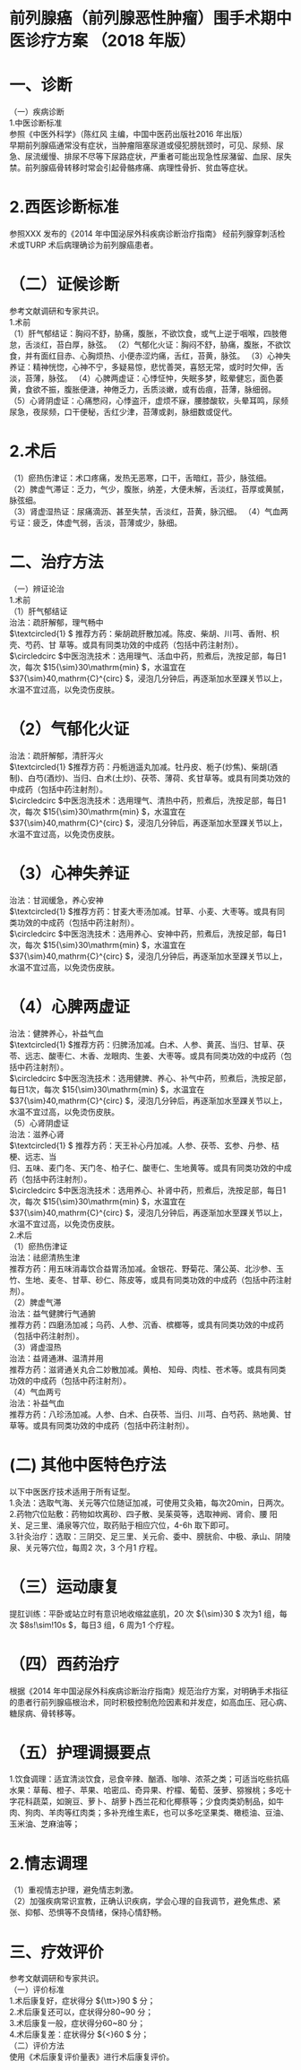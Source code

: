 # 前列腺癌（前列腺恶性肿瘤）围手术期中医诊疗方案 （2018 年版）  
# 一、诊断  
（一）疾病诊断  
1.中医诊断标准  
参照《中医外科学》（陈红风 主编，中国中医药出版社2016 年出版）  
早期前列腺癌通常没有症状，当肿瘤阻塞尿道或侵犯膀胱颈时，可见、尿频、尿急、尿流缓慢、排尿不尽等下尿路症状，严重者可能出现急性尿潴留、血尿、尿失禁。前列腺癌骨转移时常会引起骨骼疼痛、病理性骨折、贫血等症状。  
# 2.西医诊断标准  
参照XXX 发布的《2014 年中国泌尿外科疾病诊断治疗指南》 经前列腺穿刺活检术或TURP 术后病理确诊为前列腺癌患者。  
# （二）证候诊断  
参考文献调研和专家共识。  
1.术前  
（1）肝气郁结证：胸闷不舒，胁痛，腹胀，不欲饮食，或气上逆于咽喉，四肢倦怠，舌淡红，苔白厚，脉弦。 （2）气郁化火证：胸闷不舒，胁痛，腹胀，不欲饮食，并有面红目赤、心胸烦热、小便赤涩灼痛，舌红，苔黄，脉弦。 （3）心神失养证：精神恍惚，心神不宁，多疑易惊，悲忧善哭，喜怒无常，或时时欠伸，舌淡，苔薄，脉弦。 （4）心脾两虚证：心悸怔忡，失眠多梦，眩晕健忘，面色萎黄，食欲不振，腹胀便溏，神倦乏力，舌质淡嫩，或有齿痕，苔薄，脉细弱。 （5）心肾阴虚证：心痛憋闷，心悸盗汗，虚烦不寐，腰膝酸软，头晕耳鸣，尿频尿急，夜尿频，口干便秘，舌红少津，苔薄或剥，脉细数或促代。  
# 2.术后  
（1）瘀热伤津证：术口疼痛，发热无恶寒，口干，舌暗红，苔少，脉弦细。  
（2）脾虚气滞证：乏力，气少，腹胀，纳差，大便未解，舌淡红，苔厚或黄腻，脉弦细。  
（3）肾虚湿热证：尿痛滴沥、甚至失禁，舌淡红，苔黄，脉沉细。 （4）气血两亏证：疲乏，体虚气弱，舌淡，苔薄或少，脉细。  
# 二、治疗方法  
（一）辨证论治  
1.术前  
（1）肝气郁结证  
治法：疏肝解郁，理气畅中  
$\textcircled{1} $ 推荐方药：柴胡疏肝散加减。陈皮、柴胡、川芎、香附、枳壳、芍药、甘 草等。或具有同类功效的中成药（包括中药注射剂）。  
$\circledcirc $中医泡洗技术：选用理气、活血中药，煎煮后，洗按足部，每日1 次，每次 $15{\sim}30\mathrm{min} $，水温宜在 $37{\sim}40\,mathrm{C}^{circ} $，浸泡几分钟后，再逐渐加水至踝关节以上，水温不宜过高，以免烫伤皮肤。  
# （2）气郁化火证  
治法：疏肝解郁，清肝泻火  
$\textcircled{1} $推荐方药：丹栀逍遥丸加减。牡丹皮、栀子(炒焦)、柴胡(酒制)、白芍(酒炒)、当归、白术(土炒)、茯苓、薄荷、炙甘草等。或具有同类功效的中成药（包括中药注射剂）。  
$\circledcirc $中医泡洗技术：选用理气、清热中药，煎煮后，洗按足部，每日1 次，每次 $15{\sim}30\mathrm{min} $，水温宜在 $37{\sim}40\,mathrm{C}^{circ} $，浸泡几分钟后，再逐渐加水至踝关节以上，水温不宜过高，以免烫伤皮肤。  
# （3）心神失养证  
治法：甘润缓急，养心安神  
$\textcircled{1} $推荐方药：甘麦大枣汤加减。甘草、小麦、大枣等。或具有同类功效的中成药（包括中药注射剂）。  
$\circledcirc $中医泡洗技术：选用养心、安神中药，煎煮后，洗按足部，每日1 次，每次 $15{\sim}30\mathrm{min} $，水温宜在 $37{\sim}40\,mathrm{C}^{circ} $，浸泡几分钟后，再逐渐加水至踝关节以上，水温不宜过高，以免烫伤皮肤。  
# （4）心脾两虚证  
治法：健脾养心，补益气血  
$\textcircled{1} $推荐方药：归脾汤加减。白术、人参、黄芪、当归、甘草、茯苓、远志、酸枣仁、木香、龙眼肉、生姜、大枣等。或具有同类功效的中成药（包括中药注射剂）。  
$\circledcirc $中医泡洗技术：选用健脾、养心、补气中药，煎煮后，洗按足部，每日1次，每次 $15{\sim}30\mathrm{min} $，水温宜在 $37{\sim}40\,mathrm{C}^{circ} $，浸泡几分钟后，再逐渐加水至踝关节以上，水温不宜过高，以免烫伤皮肤。  
（5）心肾阴虚证  
治法：滋养心肾  
$\textcircled{1} $ 推荐方药：天王补心丹加减。人参、茯苓、玄参、丹参、桔梗、远志、当  
归、五味、麦门冬、天门冬、柏子仁、酸枣仁、生地黄等。或具有同类功效的中成药（包括中药注射剂）。  
$\circledcirc $中医泡洗技术：选用养心、补肾中药，煎煮后，洗按足部，每日1 次，每次 $15{\sim}30\mathrm{min} $，水温宜在 $37{\sim}40\,mathrm{C}^{circ} $，浸泡几分钟后，再逐渐加水至踝关节以上，水温不宜过高，以免烫伤皮肤。  
2.术后  
（1）瘀热伤津证  
治法：祛瘀清热生津  
推荐方药：用五味消毒饮合益胃汤加减。金银花、野菊花、蒲公英、北沙参、玉竹、生地、麦冬、甘草、砂仁、陈皮等，或具有同类功效的中成药（包括中药注射剂）。  
（2）脾虚气滞  
治法：益气健脾行气通腑  
推荐方药：四磨汤加减；乌药、人参、沉香、槟榔等，或具有同类功效的中成药（包括中药注射剂）。  
（3）肾虚湿热  
治法：益肾通淋、温清并用  
推荐方药：滋肾通关丸合二妙散加减。黄柏、 知母、肉桂、苍术等。或具有同类功效的中成药（包括中药注射剂）。  
（4）气血两亏  
治法：补益气血  
推荐方药：八珍汤加减。人参、白术、白茯苓、当归、川芎、白芍药、熟地黄、甘草等。或具有同类功效的中成药（包括中药注射剂）。  
# (二) 其他中医特色疗法  
以下中医医疗技术适用于所有证型。  
1.灸法：选取气海、关元等穴位随证加减，可使用艾灸箱，每次20min，日两次。  
2.药物穴位贴敷：药物如坎离砂、四子散、吴茱萸等，选取神阙、肾俞、腰 阳关、足三里、涌泉等穴位，取药贴于相应穴位，4-6h 取下即可。  
3.针灸治疗：选取：三阴交、足三里、关元俞、委中、膀胱俞、中极、承山、阴陵泉、关元等穴位，每周2 次，3 个月1 疗程。  
# （三）运动康复  
提肛训练：平卧或站立时有意识地收缩盆底肌，20 次 ${\sim}30 $ 次为1 组，每次 $8s\!\sim\!10s $，每日3 组，6 周为1 个疗程。  
# （四）西药治疗  
根据《2014 年中国泌尿外科疾病诊断治疗指南》规范治疗方案，对明确手术指征的患者行前列腺癌根治术，同时积极控制危险因素和并发症，如高血压、冠心病、糖尿病、骨转移等。  
# （五）护理调摄要点  
1.饮食调理：适宜清淡饮食，忌食辛辣、酗酒、咖啡、浓茶之类；可适当吃些抗癌水果：草莓、橙子、苹果、哈密瓜、奇异果、柠檬、葡萄、菠萝、猕猴桃；多吃十字花科蔬菜，如豌豆、萝卜、胡萝卜西兰花和化椰蔡等；少食肉类奶制品，如牛肉、狗肉、羊肉等红肉类；多补充维生素E，也可以多吃坚果类、橄榄油、豆油、玉米油、芝麻油等；  
# 2.情志调理  
（1）重视情志护理，避免情志刺激。  
（2）加强疾病常识宣教，正确认识疾病，学会心理的自我调节，避免焦虑、紧张、抑郁、恐惧等不良情绪，保持心情舒畅。  
# 三、疗效评价  
参考文献调研和专家共识。  
（一）评价标准  
1.术后康复好，症状得分 ${\tt>}90 $ 分；  
2.术后康复还可以，症状得分80\~90 分；  
3.术后康复一般，症状得分60\~80 分；  
4.术后康复差：症状得分 ${<}60 $ 分；  
（二）评价方法  
使用《术后康复评价量表》进行术后康复评价。 